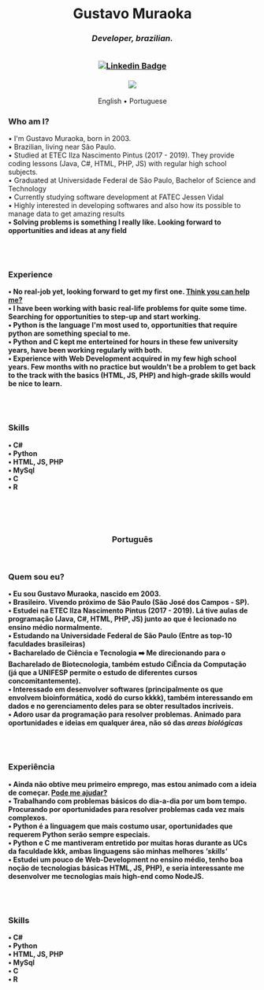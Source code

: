 <h1 align="center" id="top">
  Gustavo Muraoka
  <br>
</h1>

<h3 align="center">
  <i>Developer, brazilian.</i>
<br> <br>
  
[![Linkedin Badge](https://img.shields.io/badge/-GustavoMuraoka-blue?style=flat-square&logo=Linkedin&logoColor=white&link=https://www.linkedin.com/in/gustavo-muraoka-4256721ba/)](https://www.linkedin.com/in/gustavo-muraoka-4256721ba/)
<br> <br>
![](https://komarev.com/ghpvc/?username=gustavomuraoka&color=yellow)
</h3>




<p align="center">
  English •
  Portuguese
</p>

<p id="English">
  <h3> Who am I? </h3> 
  • I'm Gustavo Muraoka, born in 2003. <br>
  • Brazilian, living near São Paulo.<br>
  • Studied at ETEC Ilza Nascimento Pintus (2017 - 2019). They provide coding lessons (Java, C#, HTML, PHP, JS) with regular high school subjects. <br>
  • Graduated at Universidade Federal de São Paulo, Bachelor of Science and Technology <br>
  • Currently studying software development at FATEC Jessen Vidal <br>
  • Highly interested in developing softwares and also how its possible to manage data to get amazing results <br>
  <b>• Solving problems is something I really like. Looking forward to opportunities and ideas at any field </i>

  <br><br>

  <h3> Experience </h3> 
  • No real-job yet, looking forward to get my first one.  <a href="https://www.linkedin.com/in/gustavo-muraoka-4256721ba/">Think you can help me?</a> <br>
  • I have been working with basic real-life problems for quite some time. Searching for opportunities to step-up and start working. <br>
  • Python is the language I'm most used to, opportunities that require python are something special to me. <br>
  • Python and C kept me enterteined for hours in these few university years, have been working regularly with both. <br>
  • Experience with Web Development acquired in my few high school years. Few months with no practice but wouldn't be a problem to get back to the track with the basics (HTML, JS, PHP) and high-grade skills would be nice to learn.

  <br><br>

  <h3> Skills</h3>
  • C# <br>
  • Python <br>
  • HTML, JS, PHP <br>
  • MySql <br>
  • C <br>
  • R <br>
  
  
  
  <br><br><br>

  <h3 align="center" id="Portuguese"> Português </h3> <br>

  <p id="English">
  <h3> Quem sou eu? </h3> 
  • Eu sou Gustavo Muraoka, nascido em 2003. <br>
  • Brasileiro. Vivendo próximo de São Paulo (São José dos Campos - SP).<br>
  • Estudei na ETEC Ilza Nascimento Pintus (2017 - 2019). Lá tive aulas de programação (Java, C#, HTML, PHP, JS) junto ao que é lecionado no ensino médio normalmente. <br>
  • Estudando na Universidade Federal de São Paulo (Entre as top-10 faculdades brasileiras) <br>
  • Bacharelado de Ciência e Tecnologia ➡️ Me direcionando para o Bacharelado de Biotecnologia, também estudo CiÊncia da Computação (já que a UNIFESP permite o estudo de diferentes cursos concomitantemente). <br>
  • Interessado em desenvolver softwares (principalmente os que envolvem bioinformática, xodó do curso kkkk), também interessando em dados e no gerenciamento deles para se obter resultados incriveis. <br>
  <b>• Adoro usar da programação para resolver problemas. Animado para oportunidades e ideias em qualquer área, não só das <i>areas biológicas </i>

  <br><br>

  <h3> Experiência </h3> 
  • Ainda não obtive meu primeiro emprego, mas estou animado com a ideia de começar.  <a href="https://www.linkedin.com/in/gustavo-muraoka-4256721ba/">Pode me ajudar?</a> <br>
  • Trabalhando com problemas básicos do dia-a-dia por um bom tempo. Procurando por oportunidades para resolver problemas cada vez mais complexos. <br>
  • Python é a linguagem que mais costumo usar, oportunidades que requerem Python serão sempre especiais. <br>
  • Python e C me mantiveram entretido por muitas horas durante as UCs da faculdade kkk, ambas linguagens são minhas melhores <i>'skills'</i> <br>
  • Estudei um pouco de Web-Development no ensino médio, tenho boa noção de tecnologias básicas HTML, JS, PHP), e seria interessante me desenvolver me tecnologias mais high-end como NodeJS.

  <br><br>

  <h3> Skills</h3>
  • C# <br>
  • Python <br>
  • HTML, JS, PHP <br>
  • MySql <br>
  • C <br>
  • R <br>

  
<!--
**gustavomuraoka/gustavomuraoka** is a ✨ _special_ ✨ repository because its `README.md` (this file) appears on your GitHub profile.

Here are some ideas to get you started:

- 🔭 I’m currently working on ...
- 🌱 I’m currently learning ...
- 👯 I’m looking to collaborate on ...
- 🤔 I’m looking for help with ...
- 💬 Ask me about ...
- 📫 How to reach me: ...
- 😄 Pronouns: ...
- ⚡ Fun fact: ...
-->
